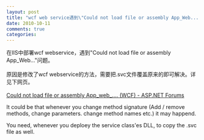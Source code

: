 ```yaml
---
layout: post
title: "wcf web service遇到\"Could not load file or assembly App_Web...\"问题"
date: 2010-10-11
comments: true
categories: 
---
```

在IIS中部署wcf webservice，遇到"Could not load file or assembly App_Web..."问题。<br /><br />原因是修改了wcf webservice的方法，需要把.svc文件覆盖原来的即可解决。详见下网页。<br /><br /><a href="http://forums.asp.net/t/1566085.aspx">Could not load file or assembly App_web_.... (WCF) - ASP.NET Forums</a><br /><p>It could be that whenever you change method signature (Add / remove  methods, change parameters. change method names etc.) it may happend.</p><p>You need, whenever you deploey the service class'es DLL, to copy the .svc file as well.</p><br /><blockquote></blockquote><br /><br /><div class="zemanta-pixie"><img class="zemanta-pixie-img" alt="" src="http://img.zemanta.com/pixy.gif?x-id=4def3206-ac2d-85a1-909c-c69cf16c8349" /></div>